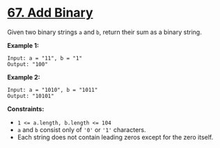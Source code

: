 # **[67. Add Binary](https://leetcode.com/problems/add-binary/)**

Given two binary strings ``a`` and ``b``, return their sum as a binary string.

**Example 1:**
```
Input: a = "11", b = "1"
Output: "100"
```

**Example 2:**
```
Input: a = "1010", b = "1011"
Output: "10101"
```

**Constraints:**
- ``1 <= a.length, b.length <= 104``
- ``a`` and ``b`` consist only of ``'0'`` or ``'1'`` characters.
- Each string does not contain leading zeros except for the zero itself.
